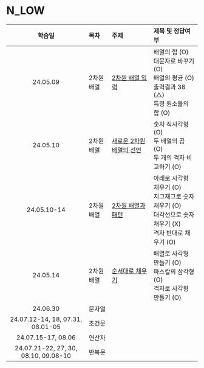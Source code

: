 # N_LOW

|                학습일                | 목차       | 주제                                                                         | 제목 및 정답여부                                                                                               |
| :----------------------------------: | :--------- | :--------------------------------------------------------------------------- | :------------------------------------------------------------------------------------------------------------- |
|               24.05.09               | 2차원 배열 | [2차원 배열 입력](./2차원%20배열/2차원%20배열%20입력.js)                     | 배열의 합 (O)<br>대문자로 바꾸기 (O)<br>배열의 평균 (O)<br>출력결과 38 (△)<br>특정 원소들의 합 (O)             |
|               24.05.10               | 2차원 배열 | [새로운 2차원 배열의 선언](./2차원%20배열/새로운%202차원%20배열의%20선언.js) | 숫자 직사각형 (O)<br>두 배열의 곱 (O)<br>두 개의 격자 비교하기 (O)                                             |
|             24.05.10-14              | 2차원 배열 | [2차원 배열과 패턴](./2차원%20배열/2차원%20배열과%20패턴.js)                 | 아래로 사각형 채우기 (O)<br>지그재그로 숫자 채우기 (O)<br>대각선으로 숫자 채우기 (X)<br>격자 반대로 채우기 (O) |
|               24.05.14               | 2차원 배열 | [순서대로 채우기](./2차원%20배열/순서대로%20채우기.js)                       | 배열로 사각형 만들기 (O)<br>파스칼의 삼각형 (O)<br>격자로 사각형 만들기 (O)                                    |
|               24.06.30               | 문자열     |
|   24.07.12-14, 18, 07.31, 08.01-05   | 조건문     |
|          24.07.15-17, 08.06          | 연산자     |
| 24.07.21-22, 27, 30, 08.10, 09.08-10 | 반복문     |
